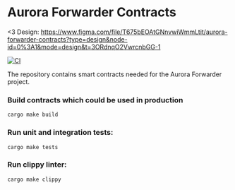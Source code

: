 # Aurora Forwarder Contracts

<3 Design: https://www.figma.com/file/T675bEOAtGNnvwiWmmLtit/aurora-forwarder-contracts?type=design&node-id=0%3A1&mode=design&t=3ORdnqO2VwrcnbGG-1


[![CI](https://github.com/aurora-is-near/aurora-forwarder-contractrs/actions/workflows/rust.yml/badge.svg?branch=main)](https://github.com/aurora-is-near/aurora-forwarder-contractrs/actions/workflows/rust.yml)

The repository contains smart contracts needed for the Aurora Forwarder project.

### Build contracts which could be used in production

```shell
cargo make build
```

### Run unit and integration tests:

```shell
cargo make tests
```

### Run clippy linter:

```shell
cargo make clippy
```


